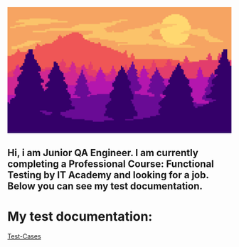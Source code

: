 ![Header](https://github.com/LozkoMatvei/LozkoMATVEI/blob/main/assets/1.png)

## Hi, i am Junior QA Engineer. I am currently completing a Professional Course: Functional Testing by IT Academy and looking for a job. Below you can see my test documentation.

# My test documentation:
[Test-Cases](https://docs.google.com/spreadsheets/d/1rXJpgJXrE8V4ku9viwPdePHrG9MIepsSLmdNCcKwbgw/edit#gid=0)
